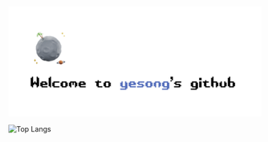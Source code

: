 <div align="center">
  <img src="github_profile.png" alt="My GitHub Profile Image" />
</div>

![Top Langs](https://github-readme-stats.vercel.app/api/top-langs/?username=anuraghazra&layout=compact)


<!--
**yesongO/yesongO** is a ✨ _special_ ✨ repository because its `README.md` (this file) appears on your GitHub profile.
Here are some ideas to get you started:

- 🔭 I’m currently working on ...
- 🌱 I’m currently learning ...
- 👯 I’m looking to collaborate on ...
- 🤔 I’m looking for help with ...
- 💬 Ask me about ...
- 📫 How to reach me: ...
- 😄 Pronouns: ...
- ⚡ Fun fact: ...
-->
